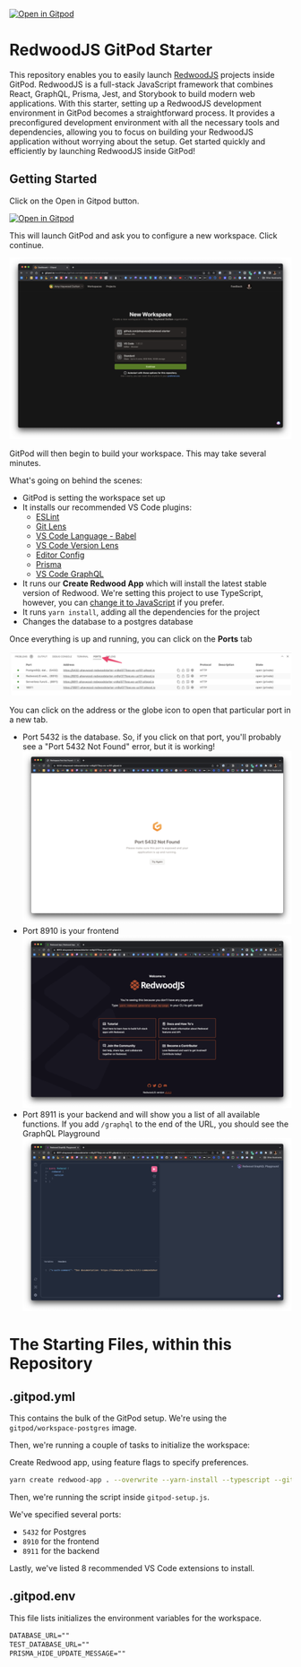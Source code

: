 [![Open in Gitpod](https://gitpod.io/button/open-in-gitpod.svg)](https://gitpod.io/from-referrer/)

# RedwoodJS GitPod Starter

This repository enables you to easily launch [RedwoodJS](https://redwoodjs.com/) projects inside GitPod. RedwoodJS is a full-stack JavaScript framework that combines React, GraphQL, Prisma, Jest, and Storybook to build modern web applications. With this starter, setting up a RedwoodJS development environment in GitPod becomes a straightforward process. It provides a preconfigured development environment with all the necessary tools and dependencies, allowing you to focus on building your RedwoodJS application without worrying about the setup. Get started quickly and efficiently by launching RedwoodJS inside GitPod!

## Getting Started

Click on the Open in Gitpod button.

[![Open in Gitpod](https://gitpod.io/button/open-in-gitpod.svg)](https://gitpod.io/#https://github.com/ahaywood/redwood-starter)

This will launch GitPod and ask you to configure a new workspace. Click continue.

![GitPod New Workspace](images/gitpod-new-workspace.png)

GitPod will then begin to build your workspace. This may take several minutes.

What's going on behind the scenes:

- GitPod is setting the workspace set up
- It installs our recommended VS Code plugins:
  - [ESLint]()
  - [Git Lens]()
  - [VS Code Language - Babel]()
  - [VS Code Version Lens]()
  - [Editor Config]()
  - [Prisma]()
  - [VS Code GraphQL]()
- It runs our **Create Redwood App** which will install the latest stable version of Redwood. We're setting this project to use TypeScript, however, you can [change it to JavaScript]() if you prefer.
- It runs `yarn install`, adding all the dependencies for the project
- Changes the database to a postgres database

Once everything is up and running, you can click on the **Ports** tab

![GitPod Ports Tab](images/gitpod-ports.png)

You can click on the address or the globe icon to open that particular port in a new tab.

- Port 5432 is the database. So, if you click on that port, you'll probably see a "Port 5432 Not Found" error, but it is working!
  ![GitPod, Port 5432](images/gitpod-port-5432.png)
- Port 8910 is your frontend
  ![GitPod, Port 8910](images/gitpod-port-8910.png)
- Port 8911 is your backend and will show you a list of all available functions. If you add `/graphql` to the end of the URL, you should see the GraphQL Playground
  ![GraphQL Playground on GitPod](images/gitpod-graphql.png)

<!-- ## Restarting the Workspace -->
<!---->
<!-- If you need to restart the dev server, you can't just run `yarn rw dev`, you'll run into an "Invalid Host File" error. -->
<!---->
<!-- Since we’re running in a cloud workspace, URLs like `localhost:3000` should be converted to something like `3000-abc-123.ws-eu0.gitpod.io.` ([Additional documentation](https://www.gitpod.io/guides/gitpodify#invalid-host-header).) -->
<!---->
<!-- The following command allows us to forward the `--client-web-socket-url` to the GitPod URL. -->
<!---->
<!-- ```bash -->
<!-- yarn rw dev --fwd="--client-web-socket-url=ws$(gp url 8910 | cut -c 5-)/ws" -->
<!-- ``` -->

# The Starting Files, within this Repository

## .gitpod.yml

This contains the bulk of the GitPod setup. We're using the `gitpod/workspace-postgres` image.

Then, we're running a couple of tasks to initialize the workspace:

Create Redwood app, using feature flags to specify preferences.

```bash
yarn create redwood-app . --overwrite --yarn-install --typescript --git-init=false
```

Then, we're running the script inside `gitpod-setup.js`.

We've specified several ports:

- `5432` for Postgres
- `8910` for the frontend
- `8911` for the backend

Lastly, we've listed 8 recommended VS Code extensions to install.

## .gitpod.env

This file lists initializes the environment variables for the workspace.

```text
DATABASE_URL=""
TEST_DATABASE_URL=""
PRISMA_HIDE_UPDATE_MESSAGE=""
```
